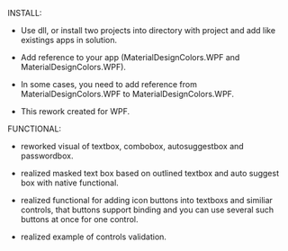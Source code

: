 INSTALL:
- Use dll, or install two projects into directory with project and add like existings apps in solution.
- Add reference to your app (MaterialDesignColors.WPF and MaterialDesignColors.WPF).

- In some cases, you need to add reference from MaterialDesignColors.WPF to MaterialDesignColors.WPF.

- This rework created for WPF.

FUNCTIONAL:
- reworked visual of textbox, combobox, autosuggestbox and passwordbox.

- realized masked text box based on outlined textbox and auto suggest box with native functional. 

- realized functional for adding icon buttons into textboxs and similiar controls, 
that buttons support binding and you can use several such buttons at once for one control. 

- realized example of controls validation.